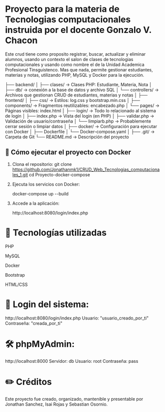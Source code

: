 # Proyecto para la materia de Tecnologias computacionales instruida por el docente Gonzalo V. Chacon 

Este crud tiene como proposito registrar, buscar, actualizar y eliminar alumnos, usando un contexto el salon de clases de tecnologias computacionales y usando como nombre el de la Unidad Academica Profesional Tinsguistenco. Mas que nada, permite gestionar estudiantes, materias y notas, utilizando PHP, MySQL y Docker para la ejecución.

├── backend/
│   ├── clases/                 → Clases PHP: Estudiante, Materia, Nota
│   ├── db/                     → conexión a la base de datos y archivo SQL
│   └── controllers/            → Archivos que gestionan CRUD de estudiantes, materias y notas
│
├── frontend/
│   ├── css/                    → Estilos: log.css y bootstrap.min.css
│   ├── components/             → Fragmentos reutilizables: encabezado.php
│   └── pages/                  → Páginas visibles: index.html
│
├── login/                      → Todo lo relacionado al sistema de login
│   ├── index.php               → Vista del login (en PHP)
│   ├── validar.php             → Validación de usuario/contraseña
│   └── limpiarb.php            → Probablemente cerrar sesión o limpiar datos
│
├── docker/                     → Configuración para ejecutar con Docker
│   ├── Dockerfile
│   └── Docker-compose.yaml
│
├── .git/                       → Carpeta de Git
└── README.md                   → Descripción del proyecto


## 🚀 Cómo ejecutar el proyecto con Docker

1. Clona el repositorio:
   git clone https://github.com/Jonathanmk1/CRUD_Web_Tecnologias_computacionales_1.git 
   cd Proyecto-docker-compose

2. Ejecuta los servicios con Docker:

    docker-compose up --build
3. Accede a la aplicación:

    http://localhost:8080/login/index.php
    
# 🧠 Tecnologías utilizadas
PHP

MySQL

Docker

Bootstrap

HTML/CSS

# 🔐 Login del sistema:
http://localhost:8080/login/index.php
Usuario: "usuario_creado_por_ti"
Contraseña: "creada_por_ti"

# 🛠 phpMyAdmin:
http://localhost:8000
Servidor: db
Usuario: root
Contraseña: pass

# ✏️ Créditos
Este proyecto fue creado, organizado, mantenible y presentable por Jonathan Sanchez, Isai Rojas y Sebastian Osornio.

 
